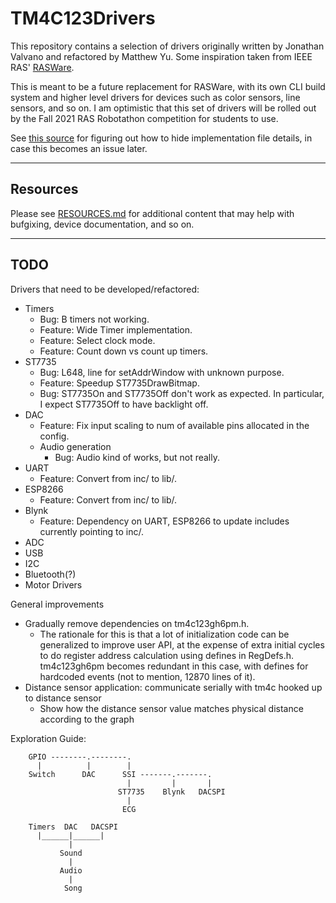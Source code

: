 # TM4C123Drivers

This repository contains a selection of drivers originally written by Jonathan Valvano and refactored by Matthew Yu. Some inspiration taken from IEEE RAS' [RASWare](https://github.com/ut-ras/Rasware).

This is meant to be a future replacement for RASWare, with its own CLI build system and higher level drivers for devices such as color sensors, line sensors, and so on. I am optimistic that this set of drivers will be rolled out by the Fall 2021 RAS Robotathon competition for students to use.

See [this source](https://renenyffenegger.ch/notes/development/languages/C-C-plus-plus/GCC/create-libraries/index) for figuring out how to hide implementation file details, in case this becomes an issue later.

---

## Resources

Please see [RESOURCES.md](resources/RESOURCES.md) for additional content that may help with bufgixing, device documentation, and so on.

---

## TODO

Drivers that need to be developed/refactored:
- Timers
    - Bug: B timers not working.
    - Feature: Wide Timer implementation.
    - Feature: Select clock mode.
    - Feature: Count down vs count up timers.
- ST7735
    - Bug: L648, line for setAddrWindow with unknown purpose.
    - Feature: Speedup ST7735DrawBitmap.
    - Bug: ST7735On and ST7735Off don't work as expected. In particular, I expect ST7735Off to have backlight off.
- DAC
  - Feature: Fix input scaling to num of available pins allocated in the config.
  - Audio generation
    - Bug: Audio kind of works, but not really.
- UART
    - Feature: Convert from inc/ to lib/.
- ESP8266
    - Feature: Convert from inc/ to lib/.
- Blynk
  - Feature: Dependency on UART, ESP8266 to update includes currently pointing to inc/.
- ADC
- USB
- I2C
- Bluetooth(?)
- Motor Drivers

General improvements
- Gradually remove dependencies on tm4c123gh6pm.h. 
    - The rationale for this is that a lot of initialization code can be generalized to improve user API, at the expense of extra initial cycles to do register address calculation using defines in RegDefs.h. tm4c123gh6pm becomes redundant in this case, with defines for hardcoded events (not to mention, 12870 lines of it).
- Distance sensor application: communicate serially with tm4c hooked up to distance sensor
    - Show how the distance sensor value matches physical distance according to the graph

Exploration Guide:
```
    GPIO --------.--------.    
      |          |        |
    Switch      DAC      SSI -------.-------.
                          |         |       |
                        ST7735    Blynk   DACSPI
                          |
                         ECG

    Timers  DAC   DACSPI
      |______|______|
             |
           Sound
             |
           Audio
             |
            Song

```
